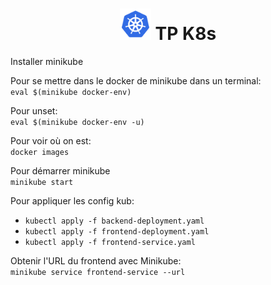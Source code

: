 <h1 align="center">
  <img src="https://github.com/cncf/artwork/blob/main/projects/kubernetes/icon/color/kubernetes-icon-color.png" alt="Kubernetes logo" width="50">
  TP K8s
</h1>

Installer minikube

Pour se mettre dans le docker de minikube dans un terminal:\
`eval $(minikube docker-env)`

Pour unset:\
`eval $(minikube docker-env -u)`

Pour voir où on est:\
`docker images`

Pour démarrer minikube\
`minikube start`

Pour appliquer les config kub:
- `kubectl apply -f backend-deployment.yaml`
- `kubectl apply -f frontend-deployment.yaml`
- `kubectl apply -f frontend-service.yaml`

Obtenir l'URL du frontend avec Minikube:\
`minikube service frontend-service --url`
